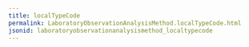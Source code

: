 ```yaml
---
title: localTypeCode
permalink: LaboratoryObservationAnalysisMethod.localTypeCode.html
jsonid: laboratoryobservationanalysismethod_localtypecode
---
```

